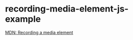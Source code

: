 # recording-media-element-js-example

[MDN: Recording a media element](https://developer.mozilla.org/en-US/docs/Web/API/MediaStream_Recording_API/Recording_a_media_element)
